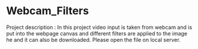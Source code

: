 # Webcam_Filters
Project description : In this project video input is taken from webcam and is put into the webpage canvas and different filters are applied to the image he and it can also be downloaded. Please open the file on local server.
